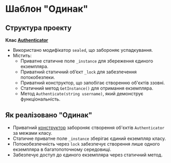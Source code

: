 # Шаблон "Одинак"

## Структура проекту
**Клас [Authenticator](Singletone/Singletone/Program.cs#L3C1-L25C2)**
- Використано модифікатор `sealed`, що забороняє успадкування.
- Містить:
  - Приватне статичне поле `_instance` для збереження єдиного екземпляра.
  - Приватний статичний об’єкт `_lock` для забезпечення потокобезпеки.
  - Приватний конструктор, що запобігає створенню об'єктів ззовні.
  - Статичний метод `GetInstance()` для отримання екземпляра.
  - Метод `Authenticate(string username)`, який демонструє функціональність.
    
## Як реалізовано "Одинак"
- Приватний [конструктор](Singletone/Singletone/Program.cs#L7C5-L7C32) забороняє створення об'єктів `Authenticator` за межами класу.
- Статичне приватне поле `_instance` зберігає єдиний екземпляр класу.
- Потокобезпечність через `lock` забезпечує створення лише одного екземпляра в багатопоточному середовищі.
- Забезпечує доступ до єдиного екземпляра через статичний метод.
